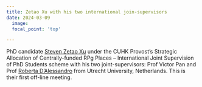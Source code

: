 ```yaml
---
title: Zetao Xu with his two international join-supervisors
date: 2024-03-09
  image:
  focal_point: 'top'

---
```

PhD candidate [Steven Zetao Xu](https://stevenzetaoxu.github.io/WhatATheme/) under the CUHK Provost’s Strategic Allocation of Centrally-funded RPg Places – International Joint Supervision of PhD Students scheme with his two joint-supervisors: Prof Victor Pan and Prof [Roberta D’Alessandro](https://www.uu.nl/staff/RAGDAlessandro) from Utrecht University, Netherlands. This is their first off-line meeting.
